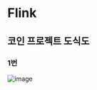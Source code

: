 # Flink

## 코인 프로젝트 도식도
### 1번


![image](https://github.com/MechanicalProject/Flink-Study/assets/43176016/1eeb5144-2633-4b91-be05-29f24a961d93)
